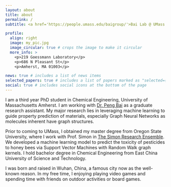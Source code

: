 ```yaml
---
layout: about
title: about
permalink: /
subtitle: <a href='https://people.umass.edu/baigroup/'>Bai Lab @ UMass Amherst</a>. PhD Candidate in Chemical Engineering

profile:
  align: right
  image: my_pic.jpg
  image_circular: true # crops the image to make it circular
  more_info: >
    <p>219 Goessmann Laboratory</p>
    <p>686 N Pleasant St</p>
    <p>Amherst, MA 01003</p>

news: true # includes a list of news items
selected_papers: true # includes a list of papers marked as "selected={true}"
social: true # includes social icons at the bottom of the page
---
```


I am a third year PhD student in Chemical Engineering, University of Massachusetts Amherst. I am working with [Dr. Peng Bai](https://people.umass.edu/baigroup/) as a graduate research assistant. My major research lies in leveraging machine learning to guide property prediction of materials, especially Graph Neural Networks as molecules inherent have graph structures.

Prior to coming to UMass, I obtained my master degree from Oregon State University, where I work with Prof. Simon in [The Simon Research Ensemble](https://simonensemble.github.io/). We developed a machine learning model to predict the toxicity of pesticides to honey bees via Support Vector Machines with Random Walk graph kernels. I hold bachelor degree in Chemical Engineering from East China University of Science and Technology.

I was born and raised in Wuhan, China, a famous city now as the well-known reason. In my free time, I enjoying playing video games and spending time with friends on outdoor activities or board games.
